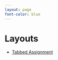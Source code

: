 ```yaml
---
layout: page
font-color: blue
---
```


# Layouts

* [Tabbed Assignment](tabbed-assignment-example/overview.html)
